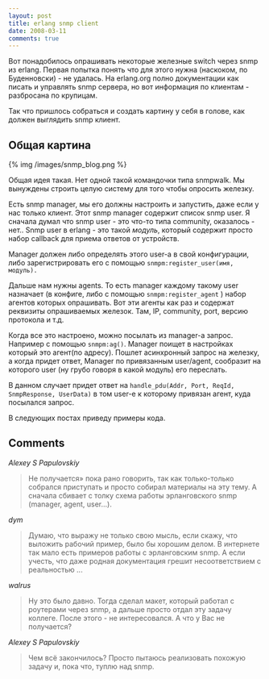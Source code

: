 ```yaml
---
layout: post
title: erlang snmp client
date: 2008-03-11
comments: true
---
```


Вот понадобилось опрашивать некоторые железные switch через snmp из erlang. 
Первая попытка понять что для этого нужна (наскоком, по Буденновски) - не удалась. На erlang.org полно документации 
как писать и управлять snmp сервера, но вот информация по клиентам - разбросана по крупицам. 
<!-- more -->  

Так что пришлось собраться и создать картину у себя в голове, как должен выглядить snmp клиент.

Общая картина
-------------

{% img /images/snmp_blog.png %}


Общая идея такая. Нет одной такой командочки типа snmpwalk. Мы вынуждены строить целую систему для того чтобы опросить 
железку. 

Есть snmp manager, мы его должны настроить и запустить, даже если у нас только клиент. Этот snmp manager содержит 
список snmp user. Я сначала думал что snmp user - это что-то типа community, оказалось - нет.. Snmp user в erlang - 
это такой *модуль*, который содержит просто набор callback для приема ответов от устройств.  

Manager должен либо определять этого user-а в свой конфигурации, либо зарегистрировать его с помощью 
`snmpm:register_user(имя, модуль).`

Дальше нам нужны agents. То есть manager каждому такому user назначает (в конфиге, либо с помощью `snmpm:register_agent` ) 
набор агентов которых опрашивать. Вот эти агенты как раз и содержат реквизиты опрашиваемых железок. Там, IP, community, port, 
версию протокола и т.д.

Когда все это настроено, можно посылать из manager-а запрос. Например с помощью `snmpm:ag()`. Manager поищет в настройках который это агент(по адресу). 
Пошлет асинхронный запрос на железку, а когда придет ответ, Manager по привязанным user/agent, сообразит на которого 
user (ну грубо говоря в какой модуль) его переслать. 

В данном случает придет ответ на `handle_pdu(Addr, Port, ReqId, SnmpResponse, UserData)` в том user-е к которому привязан  агент, куда посылался запрос.

В следующих постах приведу примеры кода.

Comments
--------

*Alexey S Papulovskiy*
>Не получается» пока рано говорить, так как только-только собрался приступать и просто собирал материалы на эту тему.
>А сначала сбивает с толку схема работы эрланговского snmp (manager, agent, user...).

*dym*
> Думаю, что выражу не только свою мысль, если скажу, что выложить рабочий пример, было бы хорошим делом. В интернете так мало есть примеров работы с эрланговским snmp. А если учесть, что даже родная документация грешит несоответствием с реальностью ...

*walrus*
> Ну это было давно. Тогда сделал макет, который работал с  роутерами через snmp, а дальше просто отдал эту задачу коллеге. После этого - не интересовался.
>А что у Вас не получается?

*Alexey S Papulovskiy*
> Чем всё закончилось?
>Просто пытаюсь реализовать похожую задачу и, пока что, туплю над snmp.
